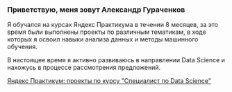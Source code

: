 ### Приветствую, меня зовут Александр Гураченков 

Я обучался на курсах Яндекс Практикума в течении 8 месяцев, за это время были выполнены проекты по различным тематикам, в ходе которых я освоил навыки анализа данных и методы машинного обучения.

В настоящее время я активно развиваюсь в направлении Data Science и нахожусь в процессе рассмотрения предложений.

[Яндекс Практикум: проекты по курсу "Специалист по Data Science"](https://github.com/AlexPuaro/Data_science)



<!--
**AlexPuaro/alexpuaro** is a ✨ _special_ ✨ repository because its `README.md` (this file) appears on your GitHub profile.

Here are some ideas to get you started:

- 🔭 I’m currently working on ...
- 🌱 I’m currently learning ...
- 👯 I’m looking to collaborate on ...
- 🤔 I’m looking for help with ...
- 💬 Ask me about ...
- 📫 How to reach me: ...
- 😄 Pronouns: ...
- ⚡ Fun fact: ...
-->
